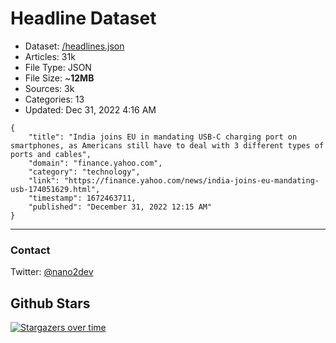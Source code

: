 # Headline Dataset

- Dataset: [/headlines.json](https://raw.githubusercontent.com/fwd/news/master/headlines.json) 
- Articles: 31k
- File Type: JSON
- File Size: ~**12MB**
- Sources: 3k
- Categories: 13
- Updated: Dec 31, 2022 4:16 AM

```
{
    "title": "India joins EU in mandating USB-C charging port on smartphones, as Americans still have to deal with 3 different types of ports and cables",
    "domain": "finance.yahoo.com",
    "category": "technology",
    "link": "https://finance.yahoo.com/news/india-joins-eu-mandating-usb-174051629.html",
    "timestamp": 1672463711,
    "published": "December 31, 2022 12:15 AM"
}
```

---

### Contact 

Twitter: [@nano2dev](https://twitter.com/nano2dev)

## Github Stars

[![Stargazers over time](https://starchart.cc/fwd/news.svg)](https://starchart.cc/fwd/news)
